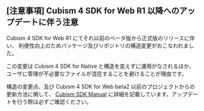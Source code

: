 ## [注意事項] Cubism 4 SDK for Web R1 以降へのアップデートに伴う注意

Cubism 4 SDK for Web R1 にてそれ以前のベータ版から正式版のリリースに伴い、
利便性向上のためパッケージ及びリポジトリの構造変更がおこなわれました。

この変更は Cubism 4 SDK for Native と構造を変えずに運用がなされるほか、
ユーザに管理が不必要なファイルが混在することを避けることが理由です。

構造の変更点、及び Cubism 4 SDK for Web beta2 以前のプロジェクトからの更新方法に関して、
[Cubism SDK Manual] に詳細を記載しています。アップデートを行う際は必ずご確認ください。

[Cubism SDK Manual]: https://docs.live2d.com/cubism-sdk-manual/warning-for-cubism4-web-r1-update/
